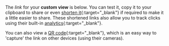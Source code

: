 The _link_ for your __custom view__ is below. You can test it, copy it to your clipboard to share or even [shorten it](https://goo.gl/){:target="_blank"} if required to make it a little easier to share. These shortened links also allow you to track clicks using their built-in [analytics](https://support.google.com/faqs/answer/190768){:target="_blank"}.

You can also view a [QR code](https://en.wikipedia.org/wiki/QR_code){:target="_blank"}, which is an easy way to 'capture' the link on other devices (using their cameras).